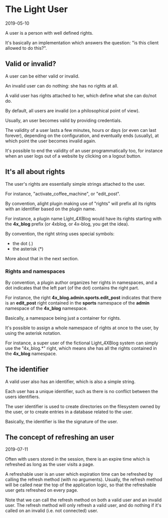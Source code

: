 The Light User
===========
2019-05-10


A user is a person with well defined rights.


It's basically an implementation which answers the question: "is this client allowed to do this?".




Valid or invalid?
----------------
A user can be either valid or invalid.

An invalid user can do nothing: she has no rights at all.

A valid user has rights attached to her, which define what she can do/not do.

By default, all users are invalid (on a philosophical point of view).

Usually, an user becomes valid by providing credentials.

The validity of a user lasts a few minutes, hours or days (or even can last forever), depending on the configuration, and eventually ends (usually), at which point the user becomes invalid again.

It's possible to end the validity of an user programmatically too, for instance when an user logs out of a website by clicking on a logout button.
 

It's all about rights
----------------
The user's rights are essentially simple strings attached to the user.

For instance, "activate_coffee_machine", or "edit_post".

By convention, alight plugin making use of "rights" will prefix all its rights with an identifier based on the plugin name.

For instance, a plugin name Light_4XBlog would have its rights starting with the **4x_blog** prefix (or 4xblog, or 4x-blog, you get the idea).

By convention, the right string uses special symbols:

- the dot (.)
- the asterisk (*)

More about that in the next section.


### Rights and namespaces

By convention, a plugin author organizes her rights in namespaces, and a dot indicates that the left part (of the dot) contains
the right part.

For instance, the right **4x_blog.admin.sports.edit_post** indicates that there is an **edit_post** right contained in the **sports** namespace
of the **admin** namespace of the **4x_blog** namespace.

Basically, a namespace being just a container for rights.



It's possible to assign a whole namespace of rights at once to the user, by using the asterisk notation.

For instance, a super user of the fictional Light_4XBlog system can simply use the "4x_blog.*" right,
which means she has all the rights contained in the **4x_blog** namespace.





The identifier
-----------

A valid user also has an identifier, which is also a simple string.

Each user has a unique identifier, such as there is no conflict between the users identifiers.


The user identifier is used to create directories on the filesystem owned by the user, or to create entries
in a database related to the user.

Basically, the identifier is like the signature of the user.



The concept of refreshing an user
----------
2019-07-11

Often with users stored in the session, there is an expire time which is refreshed as long as the user
visits a page.
 
A refreshable user is an user which expiration time can be refreshed by calling the refresh method (with no arguments).
Usually, the refresh method will be called near the top of the application logic, so that the refreshable
user gets refreshed on every page.

Note that we can call the refresh method on both a valid user and an invalid user.
The refresh method will only refresh a valid user, and do nothing if it's called on an invalid (i.e. not connected) user.
